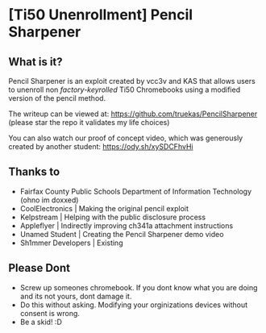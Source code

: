 # [Ti50 Unenrollment] Pencil Sharpener

## What is it?
Pencil Sharpener is an exploit created by vcc3v and KAS that allows users to unenroll non *factory-keyrolled* Ti50 Chromebooks using a modified version of the pencil method. 

The writeup can be viewed at: https://github.com/truekas/PencilSharpener (please star the repo it validates my life choices)

You can also watch our proof of concept video, which was generously created by another student: https://ody.sh/xySDCFhvHi

## Thanks to
- Fairfax County Public Schools Department of Information Technology (ohno im doxxed)
- CoolElectronics | Making the original pencil exploit
- Kelpstream | Helping with the public disclosure process 
- Appleflyer | Indirectly improving ch341a attachment instructions
- Unamed Student | Creating the Pencil Sharpener demo video
- Sh1mmer Developers | Existing

## Please Dont
- Screw up someones chromebook. If you dont know what you are doing and its not yours, dont damage it.
- Do this without asking. Modifying your orginizations devices without consent is wrong.
- Be a skid! :D
